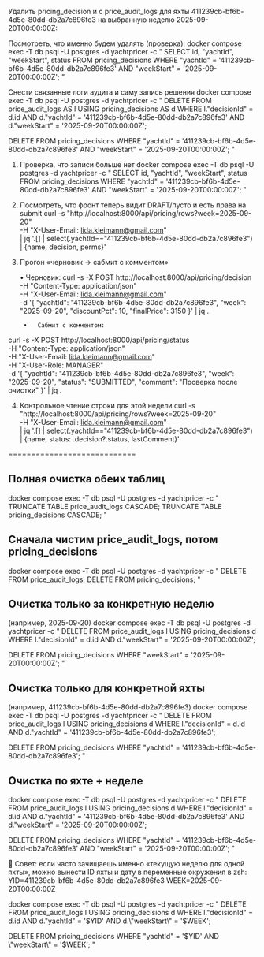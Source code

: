 Удалить pricing_decision и с price_audit_logs
для яхты 411239cb-bf6b-4d5e-80dd-db2a7c896fe3 на выбранную неделю 2025-09-20T00:00:00Z:

Посмотреть, что именно будем удалять (проверка):
docker compose exec -T db psql -U postgres -d yachtpricer -c "
SELECT id, \"yachtId\", \"weekStart\", status
FROM pricing_decisions
WHERE \"yachtId\" = '411239cb-bf6b-4d5e-80dd-db2a7c896fe3'
  AND \"weekStart\" = '2025-09-20T00:00:00Z';
"

Снести связанные логи аудита и саму запись решения
docker compose exec -T db psql -U postgres -d yachtpricer -c "
DELETE FROM price_audit_logs AS l
USING pricing_decisions AS d
WHERE l.\"decisionId\" = d.id
  AND d.\"yachtId\" = '411239cb-bf6b-4d5e-80dd-db2a7c896fe3'
  AND d.\"weekStart\" = '2025-09-20T00:00:00Z';

DELETE FROM pricing_decisions
WHERE \"yachtId\" = '411239cb-bf6b-4d5e-80dd-db2a7c896fe3'
  AND \"weekStart\" = '2025-09-20T00:00:00Z';
"

1) Проверка, что записи больше нет
docker compose exec -T db psql -U postgres -d yachtpricer -c "
SELECT id, \"yachtId\", \"weekStart\", status
FROM pricing_decisions
WHERE \"yachtId\" = '411239cb-bf6b-4d5e-80dd-db2a7c896fe3'
  AND \"weekStart\" = '2025-09-20T00:00:00Z';
"
2) Посмотреть, что фронт теперь видит DRAFT/пусто и есть права на submit
curl -s "http://localhost:8000/api/pricing/rows?week=2025-09-20" \
  -H "X-User-Email: lida.kleimann@gmail.com" \
| jq '.[] | select(.yachtId=="411239cb-bf6b-4d5e-80dd-db2a7c896fe3") | {name, decision, perms}'

3) Прогон «черновик → сабмит с комментом»

	•	Черновик:
 curl -s -X POST http://localhost:8000/api/pricing/decision \
  -H "Content-Type: application/json" \
  -H "X-User-Email: lida.kleimann@gmail.com" \
  -d '{
    "yachtId": "411239cb-bf6b-4d5e-80dd-db2a7c896fe3",
    "week": "2025-09-20",
    "discountPct": 10,
    "finalPrice": 3150
  }' | jq .

     	•	Сабмит с комментом:
  curl -s -X POST http://localhost:8000/api/pricing/status \
  -H "Content-Type: application/json" \
  -H "X-User-Email: lida.kleimann@gmail.com" \
  -H "X-User-Role: MANAGER" \
  -d '{
    "yachtId": "411239cb-bf6b-4d5e-80dd-db2a7c896fe3",
    "week": "2025-09-20",
    "status": "SUBMITTED",
    "comment": "Проверка после очистки"
  }' | jq .      

  4) Контрольное чтение строки для этой недели
  curl -s "http://localhost:8000/api/pricing/rows?week=2025-09-20" \
  -H "X-User-Email: lida.kleimann@gmail.com" \
| jq '.[] | select(.yachtId=="411239cb-bf6b-4d5e-80dd-db2a7c896fe3") | {name, status: .decision?.status, lastComment}'

============================
## Полная очистка обеих таблиц
docker compose exec -T db psql -U postgres -d yachtpricer -c "
TRUNCATE TABLE price_audit_logs CASCADE;
TRUNCATE TABLE pricing_decisions CASCADE;
"

## Сначала чистим price_audit_logs, потом pricing_decisions
docker compose exec -T db psql -U postgres -d yachtpricer -c "
DELETE FROM price_audit_logs;
DELETE FROM pricing_decisions;
"

## Очистка только за конкретную неделю
(например, 2025-09-20)
docker compose exec -T db psql -U postgres -d yachtpricer -c "
DELETE FROM price_audit_logs l
USING pricing_decisions d
WHERE l.\"decisionId\" = d.id
  AND d.\"weekStart\" = '2025-09-20T00:00:00Z';

DELETE FROM pricing_decisions
WHERE \"weekStart\" = '2025-09-20T00:00:00Z';
"

## Очистка только для конкретной яхты
(например, 411239cb-bf6b-4d5e-80dd-db2a7c896fe3)
docker compose exec -T db psql -U postgres -d yachtpricer -c "
DELETE FROM price_audit_logs l
USING pricing_decisions d
WHERE l.\"decisionId\" = d.id
  AND d.\"yachtId\" = '411239cb-bf6b-4d5e-80dd-db2a7c896fe3';

DELETE FROM pricing_decisions
WHERE \"yachtId\" = '411239cb-bf6b-4d5e-80dd-db2a7c896fe3';
"

## Очистка по яхте + неделе
docker compose exec -T db psql -U postgres -d yachtpricer -c "
DELETE FROM price_audit_logs l
USING pricing_decisions d
WHERE l.\"decisionId\" = d.id
  AND d.\"yachtId\" = '411239cb-bf6b-4d5e-80dd-db2a7c896fe3'
  AND d.\"weekStart\" = '2025-09-20T00:00:00Z';

DELETE FROM pricing_decisions
WHERE \"yachtId\" = '411239cb-bf6b-4d5e-80dd-db2a7c896fe3'
  AND \"weekStart\" = '2025-09-20T00:00:00Z';
"

📌 Совет: если часто зачищаешь именно «текущую неделю для одной яхты», можно вынести ID яхты и дату в переменные окружения в zsh:
YID=411239cb-bf6b-4d5e-80dd-db2a7c896fe3
WEEK=2025-09-20T00:00:00Z

docker compose exec -T db psql -U postgres -d yachtpricer -c "
DELETE FROM price_audit_logs l
USING pricing_decisions d
WHERE l.\"decisionId\" = d.id
  AND d.\"yachtId\" = '$YID'
  AND d.\"weekStart\" = '$WEEK';

DELETE FROM pricing_decisions
WHERE \"yachtId\" = '$YID'
  AND \"weekStart\" = '$WEEK';
"
